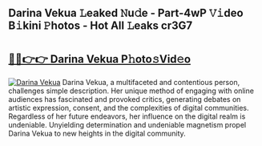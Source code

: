 ## Darina Vekua 𝙻eaked 𝙽u𝚍e - Part-4wP 𝚅𝚒deo B𝚒kini 𝙿hotos - Hot All 𝙻eaks cr3G7

# <h2><a href="http://ld3w6r4.urlbe.top/?page=Darina+Vekua">🔗🔗👉👉 Darina Vekua P𝚑oto𝚜Vid𝚎o</a></h2>

[![Darina Vekua](https://i.imgur.com/eBuTRDB.gif)](http://ld3w6r4.urlbe.top/?page=Darina+Vekua)
Darina Vekua, a multifaceted and contentious person, challenges simple description. Her unique method of engaging with online audiences has fascinated and provoked critics, generating debates on artistic expression, consent, and the complexities of digital communities. Regardless of her future endeavors, her influence on the digital realm is undeniable. Unyielding determination and undeniable magnetism propel Darina Vekua to new heights in the digital community.
